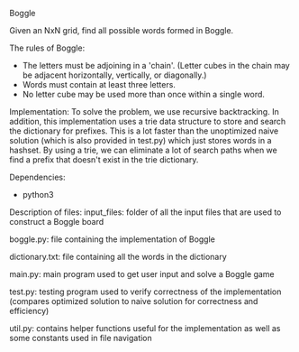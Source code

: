 Boggle

Given an NxN grid, find all possible words formed in Boggle.

The rules of Boggle:
- The letters must be adjoining in a 'chain'. (Letter cubes in the chain may be adjacent horizontally, vertically, or diagonally.)
- Words must contain at least three letters.
- No letter cube may be used more than once within a single word.

Implementation:
To solve the problem, we use recursive backtracking. In addition, this implementation uses a trie data structure to store and search the dictionary for prefixes. This is a lot faster than the unoptimized naive solution (which is also provided in test.py) which just stores words in a hashset. By using a trie, we can eliminate a lot of search paths when we find a prefix that doesn't exist in the trie dictionary.

Dependencies:
- python3

Description of files:
input_files: folder of all the input files that are used to construct a Boggle board

boggle.py: file containing the implementation of Boggle

dictionary.txt: file containing all the words in the dictionary

main.py: main program used to get user input and solve a Boggle game

test.py: testing program used to verify correctness of the implementation (compares optimized solution to naive solution for correctness and efficiency)

util.py: contains helper functions useful for the implementation as well as some constants used in file navigation
